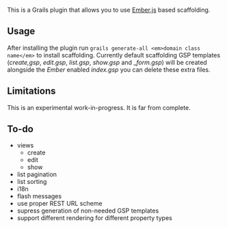 This is a Grails plugin that allows you to use [Ember.js](http://emberjs.com/) based scaffolding.

## Usage

After installing the plugin run `grails generate-all <em>domain class name</em>` to install scaffolding. Currently default
scaffolding GSP templates (_create,gsp_, _edit.gsp_, _list.gsp_, _show.gsp_ and __form.gsp_) will be created alongside
the _Ember_ enabled _index.gsp_ you can delete these extra files.

## Limitations

This is an experimental work-in-progress. It is far from complete.

## To-do

- views
    - create
    - edit
    - show
- list pagination
- list sorting
- i18n
- flash messages
- use proper REST URL scheme
- supress generation of non-needed GSP templates
- support different rendering for different property types